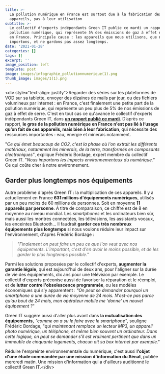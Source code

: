 ```yaml
---
title: >-
  La pollution numérique en France est surtout due à la fabrication des
  appareils, pas à leur utilisation
subtitle: >-
  Le collectif d'experts indépendants Green IT publie ce mardi un rapport sur la
  pollution numérique, qui représente 5% des émissions de gaz à effet de serre
  en France. Principale cause : les appareils que nous utilisons, que nous
  importons, et ne gardons pas assez longtemps. 
date: '2021-01-28'
categories: []
tags: []
excerpt: ''
image_position: left
template: post
image: images/infographie_pollutionnumerique(1).png
thumb_image: images/1(1).png
---
```

\<div style="text-align: justify">Regarder des séries sur les plateformes de VOD sur sa tablette,
envoyer des dizaines de mails par jour, ou des fichiers volumineux par
internet : en France, c'est finalement une petite part de la pollution
numérique, qui représente un peu plus de 5% de nos émissions de gaz à
effet de serre. C'est en tout cas ce qu'avance le collectif d'experts
indépendants Green IT, dans [**un rapport publié ce mardi**](https://www.greenit.fr/impacts-environnementaux-du-numerique-en-france/). D’après ce rapport, **le gros de la pollution numérique en France n'est pas lié à l’usage qu’on fait de ces appareils, mais bien à leur fabrication**, qui nécessite des ressources importantes : eau, énergie et minerais notamment.

"*Ce qui émet beaucoup de CO2, c'est la phase où l'on extrait les
différents matériaux, notamment les minerais, de la terre, transformés
en composants électroniques"*, explique Frédéric Bordage, expert membre du collectif Green IT. "*Nous importons les impacts environnementaux du numérique."* Ce qui coûte cher à notre environnement. 

## Garder plus longtemps nos équipements

Autre problème d'après Green IT : la multiplication de ces appareils. Il y a actuellement en France **631 millions d'équipements numériques**, utilisés par un peu moins de 60 millions de personnes. Soit en moyenne **11 appareils par personne**. À titre de comparaison, ce chiffre est de 8 en moyenne au niveau mondial. Les *smartphones*
et les ordinateurs bien sûr, mais aussi les montres connectées, les
télévisions, les assistants vocaux, les enceintes Bluetooth... Il
faudrait **garder ces très nombreux équipements** **plus longtemps** si nous voulons réduire leur impact sur l'environnement, d'après Frédéric Bordage :

> *"Finalement on peut faire un peu ce que l'on veut avec nos
> équipements. L'important, c'est d'en avoir le moins possible, et de les
> garder le plus longtemps possible."*

Parmi les solutions proposées par le collectif d'experts, **augmenter la garantie légale**,
qui est aujourd'hui de deux ans, pour l'aligner sur la durée de vie des
équipements, dix ans pour une télévision par exemple. Le collectif
d'experts préconise aussi de favoriser la réparation et le réemploi, et
de **lutter contre l'obsolescence programmée**, ou les modèles économiques qui s'y apparentent : *"On
peut se demander pourquoi un smartphone a une durée de vie moyenne de
24 mois. N'est-ce pas parce qu'au bout de 24 mois, mon opérateur mobile
me 'donne' un nouvel équipement ?*"

Green IT suggère aussi d'aller plus avant dans **la mutualisation des équipements,** *"comme on a su le faire avec le smartphone"*, souligne Frédéric Bordage, "*qui
maintenant remplace un lecteur MP3, un appareil photo numérique, un
téléphone, et même bien souvent un ordinateur. Dans cette logique, on
peut se demander s'il est vraiment pertinent que dans un immeuble de
cinquante logements, chacun ait sa box internet par exemple."*

Réduire l'empreinte environnementale du numérique, c'est aussi **l'objet d'une étude commandée par une mission d'information du Sénat**, publiée mercredi matin. Une mission d'information qui a d'ailleurs auditionné le collectif Green IT.\</div>
